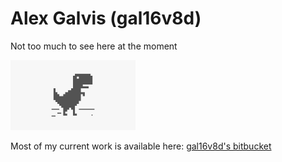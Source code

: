 # Alex Galvis (gal16v8d)

<p align="center">
    <p>Not too much to see here at the moment</p>
    <img width="200" src="maxresdefault.jpg" alt="Material Bread logo">
    <br />
    <p>Most of my current work is available here: <a href="https://bitbucket.org/gal16v8d/">gal16v8d's bitbucket</a></p>
</p>